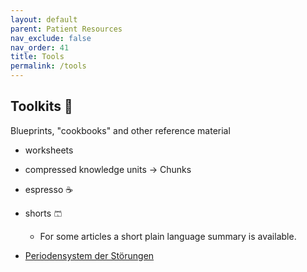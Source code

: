 ```yaml
---
layout: default
parent: Patient Resources
nav_exclude: false
nav_order: 41
title: Tools
permalink: /tools
---
```


## Toolkits 🔖 
Blueprints, "cookbooks" and other reference material
- worksheets

- compressed knowledge units → Chunks
- espresso ☕️
- shorts 🩳
	- For some articles a short plain language summary is available.
- [Periodensystem der Störungen](pds.md)

